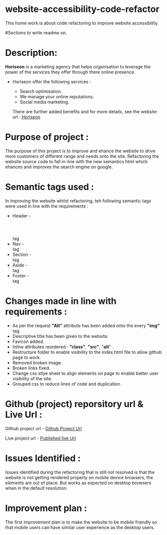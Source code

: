 # website-accessibility-code-refactor
This home work is about code refactoring to improve website accessibility.


#Sections to write readme on.

# Description:

**Horiseon** is a marketing agency that helps organisation to leverage the power of the services they offer through there online presence. 

* Horiseon offer the following services :
  * Search optimisation.
  * We manage your online reputations.
  * Social media marketing.

  There are further added benefits and for more details, see the website url : [Horiseon](https://seni82.github.io/web-accessibility-code-refactor/#search-engine-optimization) 


# Purpose of project :
The purpose of this project is to improve and ehance the website to drive more customers of different range and needs onto the site. Refactoring the website source code to fall in-line with the new semantics html which ehances and improves the search engine on google.

# Semantic tags used :
In improving the website whilst refactoring, teh following semantic tags were used in line with the requirements :

* Header - <header></header> tag
* Nav     - <nav></nav> tag
* Section - <section></section> tag
* Aside  - <aside></aside> tag
* Footer - <footer></footer> tag
  

# Changes made in line with requirements :
* As per the request **"Alt"** attribute has been added onto the every **"img"** tag.
* Descriptive title has been given to the website.
* Favicon added.
* Inline attributes reordered : **"class"**, **"src"**, "**alt**" . 
* Restructure folder to enable visibility to the index.html file to allow github page to work.
* Removed broken image.
* Broken links fixed.
* Change css stlye sheet to align elements on page to enable better user visibility of the site.
* Grouped css to reduce lines of code and duplication.


# Github (project) reporsitory url & Live Url :

Github project url - [Github Project Url](https://github.com/Seni82/web-accessibility-code-refactor)

Live project url - [Published live Url](https://seni82.github.io/web-accessibility-code-refactor/)


# Issues Identified :
Issues identified during the refactoring that is still not resolved is that the website is not getting rendered properly on mobile device browsers, the elements are out of place. But works as expected on desktop browsers when in the default resolution.

# Improvement plan :
The first improvement plan is to make the website to be mobile friendly so that mobile users can have similar user experience as the desktop users.